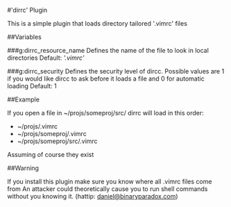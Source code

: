 #'dirrc' Plugin

This is a simple plugin that loads directory tailored '.vimrc' files

##Variables

###g:dirrc\_resource\_name
Defines the name of the file to look in local directories
Default: _'.vimrc'_

###g:dirrc\_security
Defines the security level of dircc.
Possible values are 1 if you would like dircc to ask before it loads a file
and 0 for automatic loading
Default: 1

##Example

If you open a file in ~/projs/someproj/src/
dirrc will load in this order:
* ~/projs/.vimrc
* ~/projs/someproj/.vimrc
* ~/projs/someproj/src/.vimrc

Assuming of course they exist

##Warning

If you install this plugin make sure you know where all .vimrc files come from
An attacker could theoretically cause you to run shell commands without you
knowing it. (hattip: daniel@binaryparadox.com)

